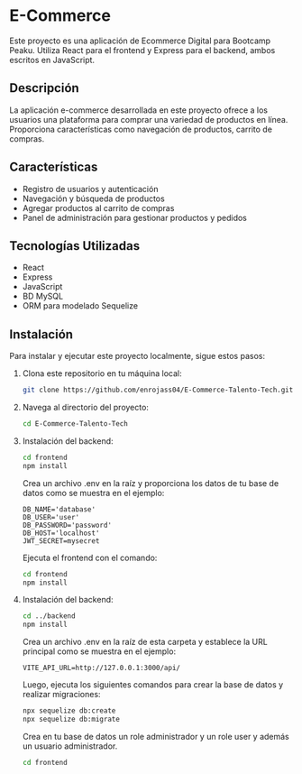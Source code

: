 # E-Commerce 

Este proyecto es una aplicación de Ecommerce Digital para Bootcamp Peaku. Utiliza React para el frontend y Express para el backend, ambos escritos en JavaScript.

## Descripción

La aplicación e-commerce desarrollada en este proyecto ofrece a los usuarios una plataforma para comprar una variedad de productos en línea. Proporciona características como navegación de productos, carrito de compras.

## Características

- Registro de usuarios y autenticación
- Navegación y búsqueda de productos
- Agregar productos al carrito de compras
- Panel de administración para gestionar productos y pedidos

## Tecnologías Utilizadas

- React
- Express
- JavaScript
- BD MySQL
- ORM para modelado Sequelize

## Instalación

Para instalar y ejecutar este proyecto localmente, sigue estos pasos:

1. Clona este repositorio en tu máquina local:

   ```bash
   git clone https://github.com/enrojass04/E-Commerce-Talento-Tech.git

2. Navega al directorio del proyecto:
    ```bash
    cd E-Commerce-Talento-Tech
    ```

3. Instalación del backend:
    ```bash
    cd frontend
    npm install
    ```
    Crea un archivo .env en la raíz y proporciona los datos de tu base de datos como se muestra en el ejemplo:
    ```
    DB_NAME='database'
    DB_USER='user'
    DB_PASSWORD='password'
    DB_HOST='localhost'
    JWT_SECRET=mysecret

    ```
    Ejecuta el frontend con el comando:
    ```bash
    cd frontend
    npm install
    ```

4. Instalación del backend:
    ```bash
    cd ../backend
    npm install
    ```
    Crea un archivo .env en la raíz de esta carpeta y establece la URL principal como se muestra en el ejemplo:
    ```
    VITE_API_URL=http://127.0.0.1:3000/api/
    ```
    Luego, ejecuta los siguientes comandos para crear la base de datos y realizar migraciones:
    ```bash
    npx sequelize db:create
    npx sequelize db:migrate
    ```
    Crea en tu base de datos un role administrador y un role user y además un usuario administrador.
    ```bash
    cd frontend
    ```

